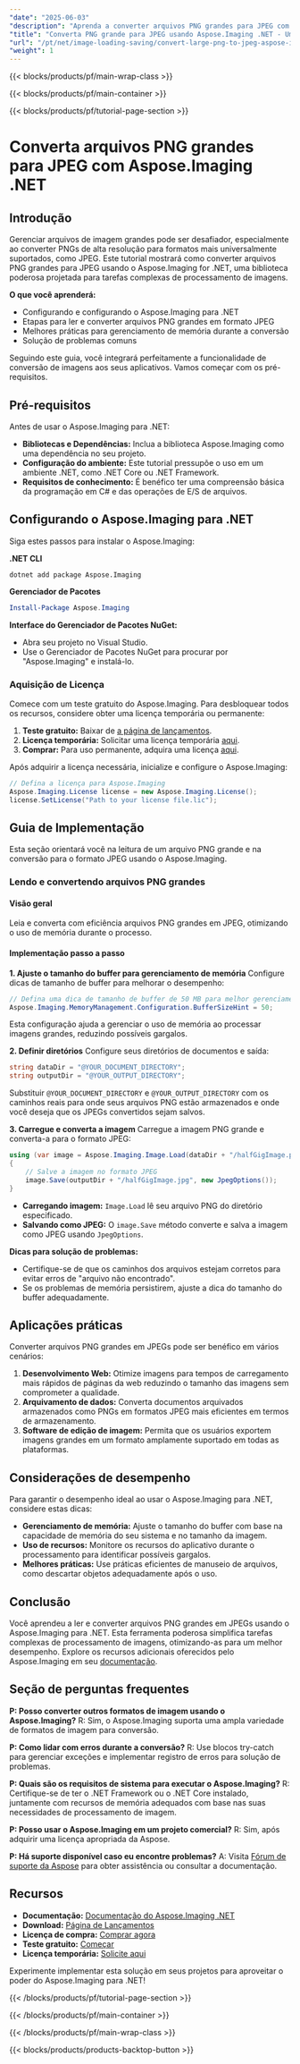 ```yaml
---
"date": "2025-06-03"
"description": "Aprenda a converter arquivos PNG grandes para JPEG com eficiência usando o Aspose.Imaging para .NET. Este guia aborda configuração, implementação e práticas recomendadas."
"title": "Converta PNG grande para JPEG usando Aspose.Imaging .NET - Um guia passo a passo"
"url": "/pt/net/image-loading-saving/convert-large-png-to-jpeg-aspose-imaging-dotnet/"
"weight": 1
---
```


{{< blocks/products/pf/main-wrap-class >}}

{{< blocks/products/pf/main-container >}}

{{< blocks/products/pf/tutorial-page-section >}}
# Converta arquivos PNG grandes para JPEG com Aspose.Imaging .NET

## Introdução
Gerenciar arquivos de imagem grandes pode ser desafiador, especialmente ao converter PNGs de alta resolução para formatos mais universalmente suportados, como JPEG. Este tutorial mostrará como converter arquivos PNG grandes para JPEG usando o Aspose.Imaging for .NET, uma biblioteca poderosa projetada para tarefas complexas de processamento de imagens.

**O que você aprenderá:**
- Configurando e configurando o Aspose.Imaging para .NET
- Etapas para ler e converter arquivos PNG grandes em formato JPEG
- Melhores práticas para gerenciamento de memória durante a conversão
- Solução de problemas comuns

Seguindo este guia, você integrará perfeitamente a funcionalidade de conversão de imagens aos seus aplicativos. Vamos começar com os pré-requisitos.

## Pré-requisitos
Antes de usar o Aspose.Imaging para .NET:

- **Bibliotecas e Dependências:** Inclua a biblioteca Aspose.Imaging como uma dependência no seu projeto.
- **Configuração do ambiente:** Este tutorial pressupõe o uso em um ambiente .NET, como .NET Core ou .NET Framework.
- **Requisitos de conhecimento:** É benéfico ter uma compreensão básica da programação em C# e das operações de E/S de arquivos.

## Configurando o Aspose.Imaging para .NET
Siga estes passos para instalar o Aspose.Imaging:

**.NET CLI**
```shell
dotnet add package Aspose.Imaging
```

**Gerenciador de Pacotes**
```powershell
Install-Package Aspose.Imaging
```

**Interface do Gerenciador de Pacotes NuGet:**
- Abra seu projeto no Visual Studio.
- Use o Gerenciador de Pacotes NuGet para procurar por "Aspose.Imaging" e instalá-lo.

### Aquisição de Licença
Comece com um teste gratuito do Aspose.Imaging. Para desbloquear todos os recursos, considere obter uma licença temporária ou permanente:

1. **Teste gratuito:** Baixar de [a página de lançamentos](https://releases.aspose.com/imaging/net/).
2. **Licença temporária:** Solicitar uma licença temporária [aqui](https://purchase.aspose.com/temporary-license/).
3. **Comprar:** Para uso permanente, adquira uma licença [aqui](https://purchase.aspose.com/buy).

Após adquirir a licença necessária, inicialize e configure o Aspose.Imaging:
```csharp
// Defina a licença para Aspose.Imaging
Aspose.Imaging.License license = new Aspose.Imaging.License();
license.SetLicense("Path to your license file.lic");
```

## Guia de Implementação
Esta seção orientará você na leitura de um arquivo PNG grande e na conversão para o formato JPEG usando o Aspose.Imaging.

### Lendo e convertendo arquivos PNG grandes
#### Visão geral
Leia e converta com eficiência arquivos PNG grandes em JPEG, otimizando o uso de memória durante o processo.

#### Implementação passo a passo
**1. Ajuste o tamanho do buffer para gerenciamento de memória**
Configure dicas de tamanho de buffer para melhorar o desempenho:
```csharp
// Defina uma dica de tamanho de buffer de 50 MB para melhor gerenciamento de memória
Aspose.Imaging.MemoryManagement.Configuration.BufferSizeHint = 50;
```
Esta configuração ajuda a gerenciar o uso de memória ao processar imagens grandes, reduzindo possíveis gargalos.

**2. Definir diretórios**
Configure seus diretórios de documentos e saída:
```csharp
string dataDir = "@YOUR_DOCUMENT_DIRECTORY";
string outputDir = "@YOUR_OUTPUT_DIRECTORY";
```
Substituir `@YOUR_DOCUMENT_DIRECTORY` e `@YOUR_OUTPUT_DIRECTORY` com os caminhos reais para onde seus arquivos PNG estão armazenados e onde você deseja que os JPEGs convertidos sejam salvos.

**3. Carregue e converta a imagem**
Carregue a imagem PNG grande e converta-a para o formato JPEG:
```csharp
using (var image = Aspose.Imaging.Image.Load(dataDir + "/halfGigImage.png"))
{
    // Salve a imagem no formato JPEG
    image.Save(outputDir + "/halfGigImage.jpg", new JpegOptions());
}
```
- **Carregando imagem:** `Image.Load` lê seu arquivo PNG do diretório especificado.
- **Salvando como JPEG:** O `image.Save` método converte e salva a imagem como JPEG usando `JpegOptions`.

**Dicas para solução de problemas:**
- Certifique-se de que os caminhos dos arquivos estejam corretos para evitar erros de "arquivo não encontrado".
- Se os problemas de memória persistirem, ajuste a dica do tamanho do buffer adequadamente.

## Aplicações práticas
Converter arquivos PNG grandes em JPEGs pode ser benéfico em vários cenários:
1. **Desenvolvimento Web:** Otimize imagens para tempos de carregamento mais rápidos de páginas da web reduzindo o tamanho das imagens sem comprometer a qualidade.
2. **Arquivamento de dados:** Converta documentos arquivados armazenados como PNGs em formatos JPEG mais eficientes em termos de armazenamento.
3. **Software de edição de imagem:** Permita que os usuários exportem imagens grandes em um formato amplamente suportado em todas as plataformas.

## Considerações de desempenho
Para garantir o desempenho ideal ao usar o Aspose.Imaging para .NET, considere estas dicas:
- **Gerenciamento de memória:** Ajuste o tamanho do buffer com base na capacidade de memória do seu sistema e no tamanho da imagem.
- **Uso de recursos:** Monitore os recursos do aplicativo durante o processamento para identificar possíveis gargalos.
- **Melhores práticas:** Use práticas eficientes de manuseio de arquivos, como descartar objetos adequadamente após o uso.

## Conclusão
Você aprendeu a ler e converter arquivos PNG grandes em JPEGs usando o Aspose.Imaging para .NET. Esta ferramenta poderosa simplifica tarefas complexas de processamento de imagens, otimizando-as para um melhor desempenho. Explore os recursos adicionais oferecidos pelo Aspose.Imaging em seu [documentação](https://reference.aspose.com/imaging/net/).

## Seção de perguntas frequentes
**P: Posso converter outros formatos de imagem usando o Aspose.Imaging?**
R: Sim, o Aspose.Imaging suporta uma ampla variedade de formatos de imagem para conversão.

**P: Como lidar com erros durante a conversão?**
R: Use blocos try-catch para gerenciar exceções e implementar registro de erros para solução de problemas.

**P: Quais são os requisitos de sistema para executar o Aspose.Imaging?**
R: Certifique-se de ter o .NET Framework ou o .NET Core instalado, juntamente com recursos de memória adequados com base nas suas necessidades de processamento de imagem.

**P: Posso usar o Aspose.Imaging em um projeto comercial?**
R: Sim, após adquirir uma licença apropriada da Aspose.

**P: Há suporte disponível caso eu encontre problemas?**
A: Visita [Fórum de suporte da Aspose](https://forum.aspose.com/c/imaging/10) para obter assistência ou consultar a documentação.

## Recursos
- **Documentação:** [Documentação do Aspose.Imaging .NET](https://reference.aspose.com/imaging/net/)
- **Download:** [Página de Lançamentos](https://releases.aspose.com/imaging/net/)
- **Licença de compra:** [Comprar agora](https://purchase.aspose.com/buy)
- **Teste gratuito:** [Começar](https://releases.aspose.com/imaging/net/)
- **Licença temporária:** [Solicite aqui](https://purchase.aspose.com/temporary-license/)

Experimente implementar esta solução em seus projetos para aproveitar o poder do Aspose.Imaging para .NET!

{{< /blocks/products/pf/tutorial-page-section >}}

{{< /blocks/products/pf/main-container >}}

{{< /blocks/products/pf/main-wrap-class >}}

{{< blocks/products/products-backtop-button >}}